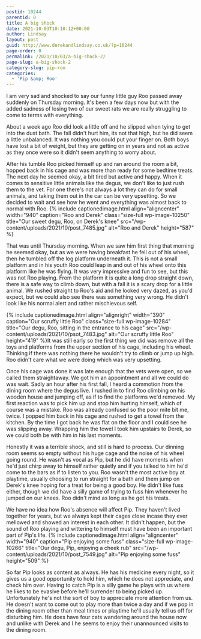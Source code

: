```yaml
---
postid: 10244
parentid: 0
title: A big shock
date: 2021-10-03T10:10:12+00:00
author: Lindsay
layout: post
guid: http://www.derekandlindsay.co.uk/?p=10244
page-order: 0
permalink: /2021/10/03/a-big-shock-2/
page-slug: a-big-shock-2
category-slug: pip-roo
categories:
  - 'Pip &amp; Roo'
---
```

I am very sad and shocked to say our funny little guy Roo passed away suddenly on Thursday morning. It's been a few days now but with the added sadness of losing two of our sweet rats we are really struggling to come to terms with everything.

About a week ago Roo did look a little off and he slipped when tying to get into the dust bath. The fall didn't hurt him, its not that high, but he did seem a little unbalanced. It was nothing you could put your finger on. Both boys have lost a bit of weight, but they are getting on in years and not as active as they once were so it didn't seem anything to worry about.

After his tumble Roo picked himself up and ran around the room a bit, hopped back in his cage and was more than ready for some bedtime treats. The next day he seemed okay, a bit tired but active and happy. When it comes to sensitive little animals like the degus, we don't like to just rush them to the vet. For one there's not always a lot they can do for small animals, and taking them out in the car can be very upsetting. So we decided to wait and see how he went and everything was almost back to normal with Roo. {% include captionedimage.html align="aligncenter" width="940" caption="Roo and Derek" class="size-full wp-image-10250" title="Our sweet degu, Roo, on Derek's knee" src="/wp-content/uploads/2021/10/post_7485.jpg" alt="Roo and Derek" height="587" %} 

That was until Thursday morning. When we saw him first thing that morning he seemed okay, but as we were having breakfast he fell out of his wheel, then he tumbled off the log platform underneath it. This is not a small platform and in his youth Roo could leap in and out of his wheel onto this platform like he was flying. It was very impressive and fun to see, but this was not Roo playing. From the platform it is quite a long drop straight down, there is a safe way to climb down, but with a fall it is a scary drop for a little animal. We rushed straight to Roo's aid and he looked very dazed, as you'd expect, but we could also see there was something very wrong. He didn't look like his normal alert and rather mischievous self.

{% include captionedimage.html align="alignright" width="390" caption="Our scruffy little Roo" class="size-full wp-image-10284" title="Our degu, Roo, sitting in the entrance to his cage" src="/wp-content/uploads/2021/10/psot_7483.jpg" alt="Our scruffy little Roo" height="419" %}It was still early so the first thing we did was remove all the toys and platforms from the upper section of his cage, including his wheel. Thinking if there was nothing there he wouldn't try to climb or jump up high. Roo didn't care what we were doing which was very upsetting.

Once his cage was done it was late enough that the vets were open, so we called them straightaway. We got him an appointment and all we could do was wait. Sadly an hour after his first fall, I heard a commotion from the dining room where the degus live. I rushed in to find Roo climbing on his wooden house and jumping off, as if to find the platforms we'd removed. My first reaction was to pick him up and stop him hurting himself, which of course was a mistake. Roo was already confused so the poor mite bit me, twice. I popped him back in his cage and rushed to get a towel from the kitchen. By the time I got back he was flat on the floor and I could see he was slipping away. Wrapping him the towel I took him upstairs to Derek, so we could both be with him in his last moments.

Honestly it was a terrible shock, and still is hard to process. Our dinning room seems so empty without his huge cage and the noise of his wheel going round. He wasn't as vocal as Pip, but he did have moments when he'd just chirp away to himself rather quietly and if you talked to him he'd come to the bars as if to listen to you. Roo wasn't the most active boy at playtime, usually choosing to run straight for a bath and them jump on Derek's knee hoping for a treat for being a good boy. He didn't like fuss either, though we did have a silly game of trying to fuss him whenever he jumped on our knees. Roo didn't mind as long as he got his treats.

We have no idea how Roo's absence will affect Pip. They haven't lived together for years, but we always kept their cages close incase they ever mellowed and showed an interest in each other. It didn't happen, but the sound of Roo playing and wittering to himself must have been an important part of Pip's life. {% include captionedimage.html align="aligncenter" width="940" caption="Pip enjoying some fuss" class="size-full wp-image-10266" title="Our degu, Pip, enjoying a cheek rub" src="/wp-content/uploads/2021/10/post_7549.jpg" alt="Pip enjoying some fuss" height="509" %} 

So far Pip looks as content as always. He has his medicine every night, so it gives us a good opportunity to hold him, which he does not appreciate, and check him over. Having to catch Pip is a silly game he plays with us where he likes to be evasive before he'll surrender to being picked up. Unfortunately he's not the sort of boy to appreciate more attention from us. He doesn't want to come out to play more than twice a day and if we pop in the dining room other than meal times or playtime he'll usually tell us off for disturbing him. He does have four cats wandering around the house now and unlike with Derek and I he seems to enjoy their unannounced visits to the dining room.
